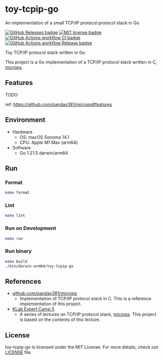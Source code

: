 # toy-tcpip-go

An implementation of a small TCP/IP protocol protocol stack in Go

[![GitHub Releases badge][github-releases-badge]][github-releases-url]
[![MIT license badge][mit-badge]][mit-url]
[![GitHub Actions workflow CI badge][github-actions-ci-badge]][github-actions-ci-url]
[![GitHub Actions workflow Release badge][github-actions-release-badge]][github-actions-release-url]

[github-releases-badge]: https://img.shields.io/github/release/nukopy/toy-tcpip-go.svg
[github-releases-url]: https://github.com/nukopy/toy-tcpip-go/releases/
[mit-badge]: https://img.shields.io/badge/license-MIT-blue.svg
[mit-url]: https://github.com/nukopy/toy-tcpip-go/blob/main/LICENSE
[github-actions-ci-badge]: https://github.com/nukopy/toy-tcpip-go/actions/workflows/ci.yml/badge.svg?branch=main
[github-actions-ci-url]: https://github.com/nukopy/toy-tcpip-go/actions/workflows/ci.yml?query=branch:main
[github-actions-release-badge]: https://github.com/nukopy/toy-tcpip-go/actions/workflows/release.yml/badge.svg?branch=main
[github-actions-release-url]: https://github.com/nukopy/toy-tcpip-go/actions/workflows/release.yml?query=branch:main

Toy TCP/IP protocol stack written in Go

This project is a Go implementation of a TCP/IP protocol stack written in C, [microps](https://github.com/pandax381/microps).

## Features

TODO

ref: https://github.com/pandax381/microps#features

## Environment

- Hardware
  - OS: macOS Sonoma 14.1
  - CPU: Apple M1 Max (arm64)
- Software
  - Go 1.21.5 darwin/arm64

## Run

### Format

```sh
make format
```

### Lint

```sh
make lint
```

### Run on Development

```sh
make run
```

### Run binary

```sh
make build
./bin/darwin-arm64/toy-tcpip-go
```

## References

- [github.com/pandax381/microps](https://github.com/pandax381/microps)
  - Implementation of TCP/IP protocol stack in C. This is a reference implementation of this project.
- [KLab Expert Camp 5](https://drive.google.com/drive/folders/1k2vymbC3vUk5CTJbay4LLEdZ9HemIpZe)
  - A series of lectures on TCP/IP protocol stack, [microps](https://github.com/pandax381/microps). This project is based on the contents of this lecture.

## License

toy-tcpip-go is licensed under the MIT License. For more details, check out [LICENSE](./LICENSE) file.
